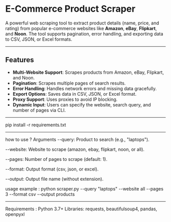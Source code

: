# E-Commerce Product Scraper

A powerful web scraping tool to extract product details (name, price, and rating) from popular e-commerce websites like **Amazon**, **eBay**, **Flipkart**, and **Noon**. The tool supports pagination, error handling, and exporting data to CSV, JSON, or Excel formats.

---

## Features

- **Multi-Website Support**: Scrapes products from Amazon, eBay, Flipkart, and Noon.
- **Pagination**: Scrapes multiple pages of search results.
- **Error Handling**: Handles network errors and missing data gracefully.
- **Export Options**: Saves data in CSV, JSON, or Excel format.
- **Proxy Support**: Uses proxies to avoid IP blocking.
- **Dynamic Input**: Users can specify the website, search query, and number of pages via CLI.

---
pip install -r requirements.txt

--- 
how to use ? 
Arguments
--query: Product to search (e.g., "laptops").

--website: Website to scrape (amazon, ebay, flipkart, noon, or all).

--pages: Number of pages to scrape (default: 1).

--format: Output format (csv, json, or excel).

--output: Output file name (without extension).

usage example  : 
python scraper.py --query "laptops" --website all --pages 3 --format csv --output products

---
Requirements :
Python 3.7+
Libraries: requests, beautifulsoup4, pandas, openpyxl


